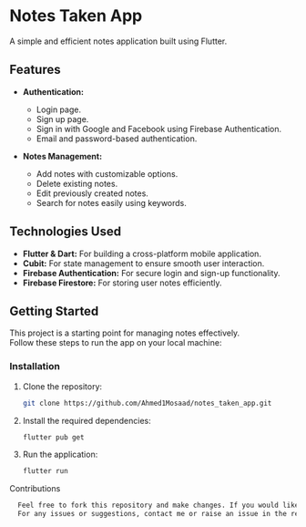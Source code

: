 # Notes Taken App

A simple and efficient notes application built using Flutter.

## Features

- **Authentication:**
  - Login page.
  - Sign up page.
  - Sign in with Google and Facebook using Firebase Authentication.
  - Email and password-based authentication.

- **Notes Management:**
  - Add notes with customizable options.
  - Delete existing notes.
  - Edit previously created notes.
  - Search for notes easily using keywords.

## Technologies Used

- **Flutter & Dart:** For building a cross-platform mobile application.
- **Cubit:** For state management to ensure smooth user interaction.
- **Firebase Authentication:** For secure login and sign-up functionality.
- **Firebase Firestore:** For storing user notes efficiently.

## Getting Started

This project is a starting point for managing notes effectively.  
Follow these steps to run the app on your local machine:

### Installation

1. Clone the repository:
   ```bash
   git clone https://github.com/Ahmed1Mosaad/notes_taken_app.git
2. Install the required dependencies:
   ```bash
   flutter pub get
3. Run the application:
   ```bash
   flutter run
  Contributions
  ```bash
    Feel free to fork this repository and make changes. If you would like to contribute, please open a pull request.
    For any issues or suggestions, contact me or raise an issue in the repository.


